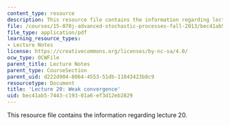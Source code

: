 ```yaml
---
content_type: resource
description: This resource file contains the information regarding lecture 20.
file: /courses/15-070j-advanced-stochastic-processes-fall-2013/bec41ab57443c19301a6ef3d12eb2829_MIT15_070JF13_Lec20.pdf
file_type: application/pdf
learning_resource_types:
- Lecture Notes
license: https://creativecommons.org/licenses/by-nc-sa/4.0/
ocw_type: OCWFile
parent_title: Lecture Notes
parent_type: CourseSection
parent_uid: d222d904-8064-4553-51db-11843423b8c9
resourcetype: Document
title: 'Lecture 20: Weak convergence'
uid: bec41ab5-7443-c193-01a6-ef3d12eb2829
---
```

This resource file contains the information regarding lecture 20.